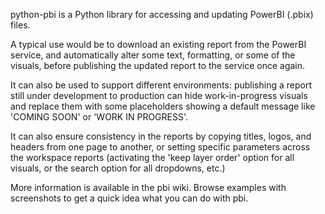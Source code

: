 python-pbi is a Python library for accessing and updating PowerBI (.pbix) files.

A typical use would be to download an existing report from the PowerBI service, and automatically alter some text, formatting, or some of the visuals, before publishing the updated report to the service once again.

It can also be used to support different environments: publishing a report still under development to production can hide work-in-progress visuals and replace them with some placeholders showing a default message like 'COMING SOON' or 'WORK IN PROGRESS'.

It can also ensure consistency in the reports by copying titles, logos, and headers from one page to another, or setting specific parameters across the workspace reports (activating the 'keep layer order' option for all visuals, or the search option for all dropdowns, etc.)

More information is available in the pbi wiki.
Browse examples with screenshots to get a quick idea what you can do with pbi.